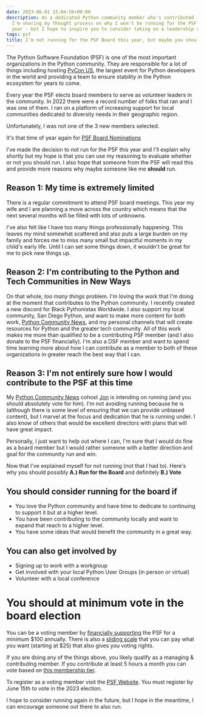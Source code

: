 ```yaml
---
date: 2023-06-01 15:04:56+00:00
description: As a dedicated Python community member who's contributed in new ways,
  I'm sharing my thought process on why I won't be running for the PSF Board this
  year - but I hope to inspire you to consider taking on a leadership role.
tags: psf
title: I'm not running for the PSF Board this year, but maybe you should
---
```


The Python Software Foundation (PSF) is one of the most important organizations in the Python community. They are responsible for a lot of things including hosting [PyCon US](https://pycon.us), the largest event for Python developers in the world and providing a team to ensure stability in the Python ecosystem for years to come.

Every year the PSF elects board members to serve as volunteer leaders in the community. In 2022 there were a record number of folks that ran and I was one of them. I ran on a platform of increasing support for local communities dedicated to diversity needs in their geographic region.

Unfortunately, I was not one of the 3 new members selected.

It's that time of year again for [PSF Board Nominations](https://pyfound.blogspot.com/2023/05/psf-board-election-dates-for-2023.html)

I've made the decision to not run for the PSF this year and I'll explain why shortly but my hope is that you can use my reasoning to evaluate whether or not you should run. I also hope that someone from the PSF will read this and provide more reasons why maybe someone like me **should** run.

## Reason 1: My time is extremely limited

There is a regular commitment to attend PSF board meetings. This year my wife and I are planning a move across the country which means that the next several months will be filled with lots of unknowns.

I've also felt like I have too many things professionally happening. This leaves my mind somewhat scattered and also puts a large burden on my family and forces me to miss many small but impactful moments in my child's early life. Until I can set some things down, it wouldn't be great for me to pick new things up.

## Reason 2: I'm contributing to the Python and Tech Communities in New Ways

On that whole, _too many things_ problem. I'm loving the work that I'm doing at the moment that contributes to the Python community. I recently created a new discord for Black Pythonistas Worldwide. I also support my local community, San Diego Python, and want to make more content for both work, [Python Community News](https://youtube.com/@pycommunitynews), and my personal channels that will create resources for Python and the greater tech community. All of this work makes me more than qualified to be a contributing PSF member (and I also donate to the PSF financially). I'm also a DSF member and want to spend time learning more about how I can contribute as a member to both of these organizations in greater reach the best way that I can.

## Reason 3: I'm not entirely sure how I would contribute to the PSF at this time

My [Python Community News](https://youtube.com/@pycommunitynews) cohost [Jon](https://twitter.com/jonafato) is intending on running (and you should absolutely vote for him). I'm not avoiding running because he is (although there is some level of ensuring that we can provide unbiased content), but I marvel at the focus and dedication that he is running under. I also know of others that would be excellent directors with plans that will have great impact.

Personally, I just want to help out where I can, I'm sure that I would do fine as a board member but I would rather someone with a better direction and goal for the community run and win.

Now that I've explained myself for not running (not that I had to). Here's why you should possibly **A.) Run for the Board** and definitely **B.) Vote**

## You should consider running for the board if

- You love the Python community and have time to dedicate to continuing to support it but at a higher level.
- You have been contributing to the community locally and want to expand that reach to a higher level.
- You have some ideas that would benefit the community in a great way.

## You can also get involved by

- Signing up to work with a workgroup
- Get involved with your local Python User Groups (in person or virtual)
- Volunteer with a local conference

# You should at minimum vote in the board election

You can be a voting member by [financially supporting](https://psfmember.org/) the PSF for a minimum $100 annually. There is also a [sliding scale](https://psfmember.org/civicrm/contribute/transact/?reset=1&id=39) that you can pay what you want (starting at $25) that also gives you voting rights.

If you are doing any of the things above, you likely qualify as a managing & contributing member. If you contribute at least 5 hours a month you can vote based on [this membership tier](https://docs.google.com/forms/d/e/1FAIpQLSfwWBGkzvkWDZrxW3up_M_B7qgt1IWZlx9KJ0ucLA5WJP1vfA/viewform).

To register as a voting member visit the [PSF Website](https://www.python.org/psf/membership/). You must register by June 15th to vote in the 2023 election.

I hope to consider running again in the future, but I hope in the meantime, I can encourage someone out there to also run.
